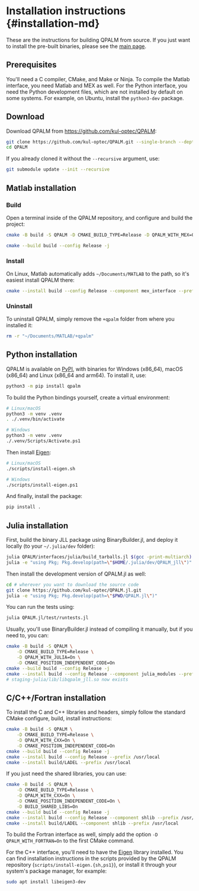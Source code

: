# Installation instructions {#installation-md}

These are the instructions for building QPALM from source. If you just want to
install the pre-built binaries, please see the [main page](index.html).

## Prerequisites

You'll need a C compiler, CMake, and Make or Ninja. 
To compile the Matlab interface, you need Matlab and MEX as well. For the Python
interface, you need the Python development files, which are not installed by
default on some systems. For example, on Ubuntu, install the `python3-dev`
package.

## Download

Download QPALM from <https://github.com/kul-optec/QPALM>:

```sh
git clone https://github.com/kul-optec/QPALM.git --single-branch --depth 1 --recursive
cd QPALM
```
If you already cloned it without the `--recursive` argument, use:
```sh
git submodule update --init --recursive
```

## Matlab installation

### Build

Open a terminal inside of the QPALM repository, and configure and build the 
project:

```sh
cmake -B build -S QPALM -D CMAKE_BUILD_TYPE=Release -D QPALM_WITH_MEX=On -D CMAKE_POSITION_INDEPENDENT_CODE=On
```
```sh
cmake --build build --config Release -j
```

### Install

On Linux, Matlab automatically adds `~/Documents/MATLAB` to the path, so it's easiest install QPALM there:

```sh
cmake --install build --config Release --component mex_interface --prefix ~/Documents/MATLAB
```

### Uninstall

To uninstall QPALM, simply remove the `+qpalm` folder from where you installed it:

```sh
rm -r "~/Documents/MATLAB/+qpalm"
```

## Python installation

QPALM is available on [PyPI](https://pypi.org/project/qpalm/), with binaries
for Windows (x86_64), macOS (x86_64) and Linux (x86_64 and arm64).
To install it, use:
```sh
python3 -m pip install qpalm
```

To build the Python bindings yourself, create a virtual environment:
```sh
# Linux/macOS
python3 -m venv .venv
. ./.venv/bin/activate
```
```sh
# Windows
python3 -m venv .venv
./.venv/Scripts/Activate.ps1
```
Then install [Eigen](https://eigen.tuxfamily.org):
```sh
# Linux/macOS
./scripts/install-eigen.sh
```
```sh
# Windows
./scripts/install-eigen.ps1
```
And finally, install the package:
```sh
pip install .
```

## Julia installation

First, build the binary JLL package using BinaryBuilder.jl, and deploy it 
locally (to your `~/.julia/dev` folder):
```sh
julia QPALM/interfaces/julia/build_tarballs.jl $(gcc -print-multiarch) --deploy=local
julia -e "using Pkg; Pkg.develop(path=\"$HOME/.julia/dev/QPALM_jll\")"
```

Then install the development version of QPALM.jl as well:
```sh
cd # wherever you want to download the source code
git clone https://github.com/kul-optec/QPALM.jl.git
julia -e "using Pkg; Pkg.develop(path=\"$PWD/QPALM.jl\")"
```

You can run the tests using:
```sh
julia QPALM.jl/test/runtests.jl
```

Usually, you'll use BinaryBuilder.jl instead of compiling it manually, but if
you need to, you can:
```sh
cmake -B build -S QPALM \
    -D CMAKE_BUILD_TYPE=Release \
    -D QPALM_WITH_JULIA=On \
    -D CMAKE_POSITION_INDEPENDENT_CODE=On
cmake --build build --config Release -j
cmake --install build --config Release --component julia_modules --prefix $PWD/staging-julia
# staging-julia/lib/libqpalm_jll.so now exists
```

## C/C++/Fortran installation

To install the C and C++ libraries and headers, simply follow the standard
CMake configure, build, install instructions:

```sh
cmake -B build -S QPALM \
    -D CMAKE_BUILD_TYPE=Release \
    -D QPALM_WITH_CXX=On \
    -D CMAKE_POSITION_INDEPENDENT_CODE=On
cmake --build build --config Release -j
cmake --install build --config Release --prefix /usr/local
cmake --install build/LADEL --prefix /usr/local
```

If you just need the shared libraries, you can use:
```sh
cmake -B build -S QPALM \
    -D CMAKE_BUILD_TYPE=Release \
    -D QPALM_WITH_CXX=On \
    -D CMAKE_POSITION_INDEPENDENT_CODE=On \
    -D BUILD_SHARED_LIBS=On
cmake --build build --config Release -j
cmake --install build --config Release --component shlib --prefix /usr/local
cmake --install build/LADEL --component shlib --prefix /usr/local
```

To build the Fortran interface as well, simply add the option 
`-D QPALM_WITH_FORTRAN=On` to the first CMake command.

For the C++ interface, you'll need to have the [Eigen](https://eigen.tuxfamily.org)
library installed. You can find installation instructions in the scripts 
provided by the QPALM repository (`scripts/install-eigen.{sh,ps1}`), or install
it through your system's package manager, for example:

```sh
sudo apt install libeigen3-dev
```